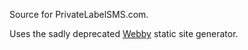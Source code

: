 Source for PrivateLabelSMS.com.

Uses the sadly deprecated [Webby](http://webby.rubyforge.org) static site generator.